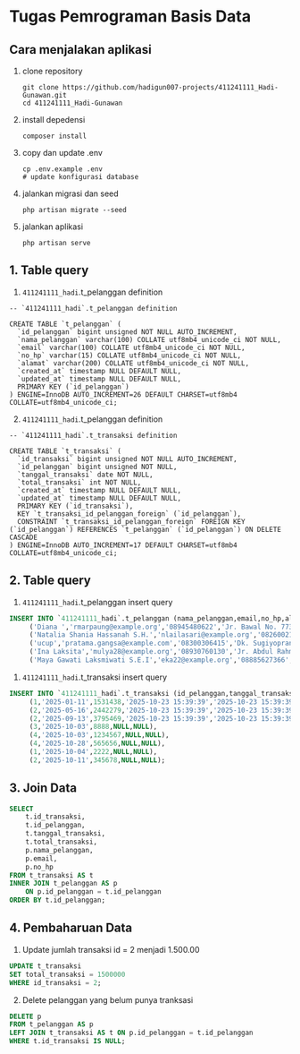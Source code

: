 # Tugas Pemrograman Basis Data


## Cara menjalakan aplikasi

1. clone repository
    ```
    git clone https://github.com/hadigun007-projects/411241111_Hadi-Gunawan.git
    cd 411241111_Hadi-Gunawan
    ```
2. install depedensi
    ```
    composer install
    ```
3. copy dan update .env
    ```
    cp .env.example .env
    # update konfigurasi database
    ```
4. jalankan migrasi dan seed
    ```
    php artisan migrate --seed
    ```
5. jalankan aplikasi
    ```
    php artisan serve
    ```


## 1. Table query

1. `411241111_hadi`.t_pelanggan definition
```
-- `411241111_hadi`.t_pelanggan definition

CREATE TABLE `t_pelanggan` (
  `id_pelanggan` bigint unsigned NOT NULL AUTO_INCREMENT,
  `nama_pelanggan` varchar(100) COLLATE utf8mb4_unicode_ci NOT NULL,
  `email` varchar(100) COLLATE utf8mb4_unicode_ci NOT NULL,
  `no_hp` varchar(15) COLLATE utf8mb4_unicode_ci NOT NULL,
  `alamat` varchar(200) COLLATE utf8mb4_unicode_ci NOT NULL,
  `created_at` timestamp NULL DEFAULT NULL,
  `updated_at` timestamp NULL DEFAULT NULL,
  PRIMARY KEY (`id_pelanggan`)
) ENGINE=InnoDB AUTO_INCREMENT=26 DEFAULT CHARSET=utf8mb4 COLLATE=utf8mb4_unicode_ci;
```

2. `411241111_hadi`.t_pelanggan definition

```
-- `411241111_hadi`.t_transaksi definition

CREATE TABLE `t_transaksi` (
  `id_transaksi` bigint unsigned NOT NULL AUTO_INCREMENT,
  `id_pelanggan` bigint unsigned NOT NULL,
  `tanggal_transaksi` date NOT NULL,
  `total_transaksi` int NOT NULL,
  `created_at` timestamp NULL DEFAULT NULL,
  `updated_at` timestamp NULL DEFAULT NULL,
  PRIMARY KEY (`id_transaksi`),
  KEY `t_transaksi_id_pelanggan_foreign` (`id_pelanggan`),
  CONSTRAINT `t_transaksi_id_pelanggan_foreign` FOREIGN KEY (`id_pelanggan`) REFERENCES `t_pelanggan` (`id_pelanggan`) ON DELETE CASCADE
) ENGINE=InnoDB AUTO_INCREMENT=17 DEFAULT CHARSET=utf8mb4 COLLATE=utf8mb4_unicode_ci;
```


## 2. Table query
1. `411241111_hadi`.t_pelanggan insert query
```sql
INSERT INTO `411241111_hadi`.t_pelanggan (nama_pelanggan,email,no_hp,alamat,created_at,updated_at) VALUES
	 ('Diana ','rmarpaung@example.org','08945480622','Jr. Bawal No. 773, Bima 83940, Kalbar','2025-10-23 15:39:39','2025-10-23 15:39:39'),
	 ('Natalia Shania Hassanah S.H.','nlailasari@example.org','08260021368','Ki. Rajiman No. 492, Probolinggo 98553, Sulbar','2025-10-23 15:39:39','2025-10-23 15:39:39'),
	 ('ucup','pratama.gangsa@example.com','08300306415','Dk. Sugiyopranoto No. 12, Tual 26922, DKI','2025-10-23 15:39:39','2025-10-23 15:39:39'),
	 ('Ina Laksita','mulya28@example.org','08930760130','Jr. Abdul Rahmat No. 516, Palangka Raya 95614, Sulut','2025-10-23 15:39:39','2025-10-23 15:39:39'),
	 ('Maya Gawati Laksmiwati S.E.I','eka22@example.org','08885627366','Kpg. Basmol Raya No. 925, Bandung 35105, Jabar','2025-10-23 15:39:39','2025-10-23 15:39:39');
```

1. `411241111_hadi`.t_transaksi insert query
```sql
INSERT INTO `411241111_hadi`.t_transaksi (id_pelanggan,tanggal_transaksi,total_transaksi,created_at,updated_at) VALUES
	 (1,'2025-01-11',1531438,'2025-10-23 15:39:39','2025-10-23 15:39:39'),
	 (2,'2025-05-16',2442279,'2025-10-23 15:39:39','2025-10-23 15:39:39'),
	 (2,'2025-09-13',3795469,'2025-10-23 15:39:39','2025-10-23 15:39:39'),
	 (3,'2025-10-03',8888,NULL,NULL),
	 (4,'2025-10-03',1234567,NULL,NULL),
	 (4,'2025-10-28',565656,NULL,NULL),
	 (1,'2025-10-04',2222,NULL,NULL),
	 (2,'2025-10-11',345678,NULL,NULL);
```

## 3. Join Data
```sql
SELECT 
    t.id_transaksi,
    t.id_pelanggan,
    t.tanggal_transaksi,
    t.total_transaksi,
    p.nama_pelanggan,
    p.email,
    p.no_hp
FROM t_transaksi AS t
INNER JOIN t_pelanggan AS p 
    ON p.id_pelanggan = t.id_pelanggan
ORDER BY t.id_pelanggan;
```

## 4. Pembaharuan Data
1. Update jumlah transaksi id = 2 menjadi 1.500.00
```sql
UPDATE t_transaksi
SET total_transaksi = 1500000
WHERE id_transaksi = 2;
```
2. Delete pelanggan yang belum punya tranksasi
```sql
DELETE p
FROM t_pelanggan AS p
LEFT JOIN t_transaksi AS t ON p.id_pelanggan = t.id_pelanggan
WHERE t.id_transaksi IS NULL;
```
